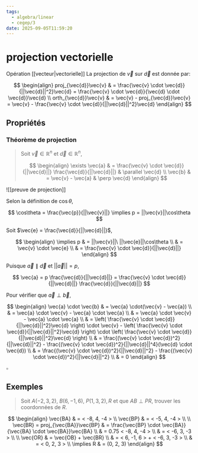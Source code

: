 ```yaml
---
tags:
  - algebra/linear
  - cegep/3
date: 2025-09-05T11:59:20
---
```


# projection vectorielle

Opération [[vecteur|vectorielle]]
La projection de $\vec{v}$ sur $\vec{d}$ est donnée par:

$$
\begin{align}
proj_{\vec{d}}\vec{v} & = \frac{\vec{v} \cdot \vec{d}}{||\vec{d}||^2}\vec{d} = \frac{\vec{v} \cdot \vec{d}}{\vec{d} \cdot \vec{d}}\vec{d} \\
orth_{\vec{d}}\vec{v} & = \vec{v} - proj_{\vec{d}}\vec{v} = \vec{v} - \frac{\vec{v} \cdot \vec{d}}{||\vec{d}||^2}\vec{d}
\end{align}
$$

## Propriétés

### Théorème de projection

> Soit $\vec{v} \in \mathbb{R}^n$ et $\vec{d} \in \mathbb{R}^n$,
> 
> $$
> \begin{align}
> \exists \vec{a} & = \frac{\vec{v} \cdot \vec{d}}{||\vec{d}||} \frac{\vec{d}}{||\vec{d}||} & \parallel \vec{d} \\
> \vec{b} & = \vec{v} - \vec{a} & \perp \vec{d}
> \end{align}
> $$

![[preuve de projection]]

Selon la définition de $\cos\theta$,

$$
\cos\theta = \frac{\vec{p}}{||\vec{v}||} \implies p = ||\vec{v}||\cos\theta
$$

Soit $\vec{e} = \frac{\vec{d}}{||\vec{d}||}$,

$$
\begin{align}
\implies p & = ||\vec{v}||\ ||\vec{e}||\cos\theta \\
 & = \vec{v} \cdot \vec{e} \\
 & = \frac{\vec{v} \cdot \vec{d}}{||\vec{d}||}
\end{align}
$$

Puisque $\vec{a}\parallel\vec{d}$ et $||\vec{a}|| = p$,

$$
\vec{a} = p \frac{\vec{d}}{||\vec{d}||} = \frac{\vec{v} \cdot \vec{d}}{||\vec{d}||} \frac{\vec{d}}{||\vec{d}||}
$$

Pour vérifier que $\vec{a}\perp \vec{b}$,

$$
\begin{align}
\vec{a} \cdot \vec{b} & = \vec{a} \cdot(\vec{v} - \vec{a}) \\
 & = \vec{a} \cdot \vec{v} - \vec{a} \cdot \vec{a} \\
 & = \vec{a} \cdot \vec{v} - \vec{a} \cdot \vec{a} \\
 & = \left( \frac{\vec{v} \cdot \vec{d}}{||\vec{d}||^2}\vec{d} \right) \cdot \vec{v} - \left( \frac{\vec{v} \cdot \vec{d}}{||\vec{d}||^2}\vec{d} \right) \cdot \left( \frac{\vec{v} \cdot \vec{d}}{||\vec{d}||^2}\vec{d} \right) \\
 & = \frac{(\vec{v} \cdot \vec{d})^2}{||\vec{d}||^2} - \frac{(\vec{v} \cdot \vec{d})^2}{||\vec{d}||^4}(\vec{d} \cdot \vec{d}) \\
 & = \frac{(\vec{v} \cdot \vec{d})^2}{||\vec{d}||^2} - \frac{(\vec{v} \cdot \vec{d})^2}{||\vec{d}||^2} \\
 & = 0
\end{align}
$$

$\square$

## Exemples

> Soit $A(-2, 3, 2), \ B(6, -1, 6), \ P(1, 3, 2), R$ et que $AB\perp PR$, trouver les coordonnées de $R$.

$$
\begin{align}
\vec{BA} & = < -8, 4, -4 > \\
\vec{BP} & = < -5, 4, -4 > \\
 \\
\vec{BR} = proj_{\vec{BA}}\vec{BP} & = \frac{\vec{BP} \cdot \vec{BA}}{\vec{BA} \cdot \vec{BA}}\vec{BA} \\
 & = 0.75 < -8, 4, -4 > \\
 & = < -6, 3, -3 > \\
 \\
\vec{OR} & = \vec{OB} + \vec{BR} \\
 & = < 6, -1, 6 > + < -6, 3, -3 > \\
 & = < 0, 2, 3 > \\
\implies R & = (0, 2, 3)
\end{align}
$$